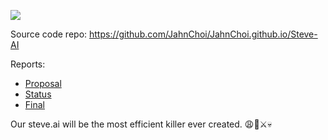 ![](https://i.ytimg.com/vi/HPmKuYXQrtQ/maxresdefault.jpg)

Source code repo: https://github.com/JahnChoi/JahnChoi.github.io/Steve-AI

Reports:

- [Proposal](proposal.html)
- [Status](status.html)
- [Final](final.html)




Our steve.ai will be the most efficient killer ever created. 😩🧟⚔️💀